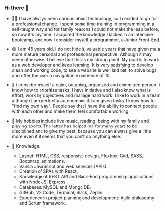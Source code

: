 ### Hi there 👋

- 👩‍💻 I have always been curious about technology, so I decided to go for a professional change. I spent some time training in programming in a self-taught way and for family reasons I could not make the leap before, so now it's my time. I acquired the knowledge I lacked in an intensive bootcamp, and now I consider myself a programmer, a Junior Front-End.

- 😄 I am 45 years old, I do not hide it, valuable years that have given me a more mature personal and professional perspective. Although it may seem otherwise, I believe that this is my strong point. My goal is to work as a web developer and keep learning. It is very satisfying to develop clean and working code, to see a website is well laid out, to solve bugs and offer the user a navigation experience of 10.

- 🌱 I consider myself a calm, outgoing, organized and committed person. I know how to prioritize tasks, I have initiative and I also know what is effort, work by objectives and manage hard work. I like to work in a team although I am perfectly autonomous if I am given tasks, I know how to "find my own way". People say that I have the ability to connect people with each other and make them feel comfortable working.

- 🌻 My hobbies include live music, reading, being with my family and playing sports. The latter has helped me for many years to be disciplined and to give my best, because you can always give a little more even if it seems that you can't do anything else.

- 📖 Knowledge:
  
    - Layout: HTML, CSS, responsive design, Flexbox, Grid, SASS, Bootstrap, animations.
    - Vanilla JavaScript and web services (APIs).
    - Creation of SPAs with React.
    - Knowledge of REST API and Back-End programming: applications with Node JS, Express.
    - Databases: MySQL and Mongo DB.
    - GitHub, VS Code, Terminal, Slack, Zeplin.
    - Experience in project planning and development: Agile philosophy and Scrum framework.


